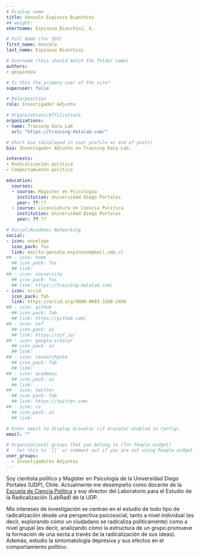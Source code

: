 ```yaml
---
# Display name
title: Gonzalo Espinoza Bianchini
## weight: 
shortname: Espinoza Bianchini, G.

# Full Name (for SEO)
first_name: Gonzalo
last_name: Espinoza Bianchini

# Username (this should match the folder name)
authors:
- gespinoza

# Is this the primary user of the site?
superuser: false

# Role/position
role: Investigador Adjunto

# Organizations/Affiliations
organizations:
- name: Training Data Lab
  url: "https://training-datalab.com/"

# Short bio (displayed in user profile at end of posts)
bio: Investigador Adjunto en Training Data Lab.

interests:
- Radicalización política
- Comportamiento político

education:
  courses:
  - course: Magíster en Psicología
    institution: Universidad Diego Portales
    year: ??-??
  - course: Licenciatura en Ciencia Política
    institution: Universidad Diego Portales
    year: ??-??

# Social/Academic Networking
social:
- icon: envelope
  icon_pack: fas
  link: mailto:gonzalo.espinozab@mail.udp.cl
## - icon: home
  ## icon_pack: fas
  ## link: 
## - icon: university
  ## icon_pack: fas
  ## link: https://training-datalab.com/
- icon: orcid
  icon_pack: fab
  link: https://orcid.org/0000-0003-3288-2450
## - icon: github
  ## icon_pack: fab
  ## link: https://github.com/
## - icon: osf
  ## icon_pack: ai
  ## link: https://osf.io/
## - icon: google-scholar
  ## icon_pack: ai
  ## link: 
## - icon: researchgate
  ## icon_pack: fab
  ## link: 
## - icon: academia
  ## icon_pack: ai
  ## link: 
## - icon: twitter
  ## icon_pack: fab
  ## link: https://twitter.com/
## - icon: cv
  ## icon_pack: ai
  ## link: 

# Enter email to display Gravatar (if Gravatar enabled in Config)
email: ""

# Organizational groups that you belong to (for People widget)
#   Set this to `[]` or comment out if you are not using People widget.
user_groups:
  - Investigadores Adjuntos
---
```


Soy cientista político y Magíster en Psicología de la Universidad Diego Portales (UDP), Chile. Actualmente me desempeño como docente de la [Escuela de Ciencia Política](https://cienciapolitica.udp.cl/) y soy director del Laboratorio para el Estudio de la Radicalización (LabRad) de la UDP.

Mis intereses de investigación se centran en el estudio de todo tipo de radicalización desde una perspectiva psicosocial, tanto a nivel individual (es decir, explorando cómo un ciudadano se radicaliza políticamente) como a nivel grupal (es decir, analizando cómo la estructura de un grupo promueve la formación de una secta a través de la radicalización de sus ideas). Además, estudio la sintomatología depresiva y sus efectos en el comportamiento político.
